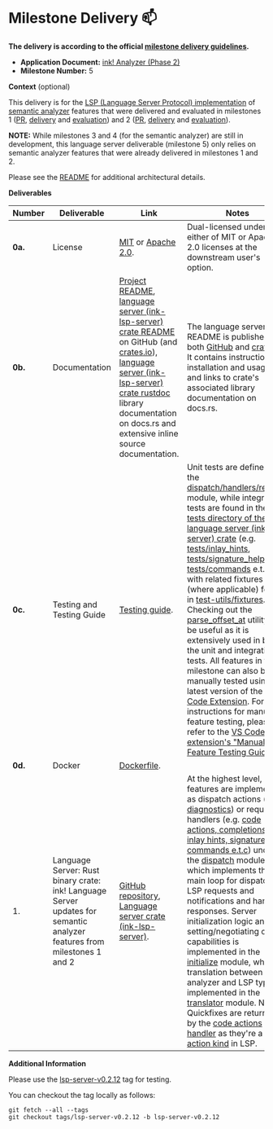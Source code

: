 # Milestone Delivery :mailbox:

**The delivery is according to the official [milestone delivery guidelines](https://github.com/w3f/Grants-Program/blob/master/docs/Support%20Docs/milestone-deliverables-guidelines.md).**

* **Application Document:** [ink! Analyzer (Phase 2)](https://github.com/w3f/Grants-Program/blob/master/applications/ink-analyzer-phase-2.md)
* **Milestone Number:** 5

**Context** (optional)

This delivery is for the [LSP (Language Server Protocol) implementation](https://github.com/ink-analyzer/ink-analyzer/tree/master/crates/lsp-server) of [semantic analyzer](https://github.com/ink-analyzer/ink-analyzer/tree/master/crates/analyzer) features that were delivered and evaluated in milestones 1 ([PR](https://github.com/w3f/Grant-Milestone-Delivery/pull/1004), [delivery](https://github.com/w3f/Grant-Milestone-Delivery/blob/master/deliveries/ink-analyzer-phase-2-milestone-1.md) and [evaluation](https://github.com/w3f/Grant-Milestone-Delivery/blob/master/evaluations/ink-analyzer-phase-2_1_dsm-w3f.md)) and 2 ([PR](https://github.com/w3f/Grant-Milestone-Delivery/pull/1025), [delivery](https://github.com/w3f/Grant-Milestone-Delivery/blob/master/deliveries/ink-analyzer-phase-2-milestone-2.md) and [evaluation](https://github.com/w3f/Grant-Milestone-Delivery/blob/master/evaluations/ink-analyzer-phase-2_m_2_nikw3f.md)).

**NOTE:** While milestones 3 and 4 (for the semantic analyzer) are still in development, this language server deliverable (milestone 5) only relies on semantic analyzer features that were already delivered in milestones 1 and 2.

Please see the [README](https://github.com/ink-analyzer/ink-analyzer#readme) for additional architectural details.

**Deliverables**

| Number  | Deliverable                                                                                                             | Link                                                                                                                                                                                                                                                                                                                                                                                                                                                                | Notes                                                                                                                                                                                                                                                                                                                                                                                                                                                                                                                                                                                                                                                                                                                                                                                                                                                                                                                                                                                                                                                                                                                                                                                                                                                                                                                                                                                                                                                                                                                                                     |
|---------|-------------------------------------------------------------------------------------------------------------------------|---------------------------------------------------------------------------------------------------------------------------------------------------------------------------------------------------------------------------------------------------------------------------------------------------------------------------------------------------------------------------------------------------------------------------------------------------------------------|-----------------------------------------------------------------------------------------------------------------------------------------------------------------------------------------------------------------------------------------------------------------------------------------------------------------------------------------------------------------------------------------------------------------------------------------------------------------------------------------------------------------------------------------------------------------------------------------------------------------------------------------------------------------------------------------------------------------------------------------------------------------------------------------------------------------------------------------------------------------------------------------------------------------------------------------------------------------------------------------------------------------------------------------------------------------------------------------------------------------------------------------------------------------------------------------------------------------------------------------------------------------------------------------------------------------------------------------------------------------------------------------------------------------------------------------------------------------------------------------------------------------------------------------------------------|
| **0a.** | License                                                                                                                 | [MIT](https://github.com/ink-analyzer/ink-analyzer/blob/master/LICENSE-MIT) or [Apache 2.0](https://github.com/ink-analyzer/ink-analyzer/blob/master/LICENSE-APACHE).                                                                                                                                                                                                                                                                                               | Dual-licensed under either of MIT or Apache 2.0 licenses at the downstream user's option.                                                                                                                                                                                                                                                                                                                                                                                                                                                                                                                                                                                                                                                                                                                                                                                                                                                                                                                                                                                                                                                                                                                                                                                                                                                                                                                                                                                                                                                                 |
| **0b.** | Documentation                                                                                                           | [Project README](https://github.com/ink-analyzer/ink-analyzer#readme), [language server (ink-lsp-server) crate README](https://github.com/ink-analyzer/ink-analyzer/tree/master/crates/lsp-server#readme) on GitHub (and [crates.io](https://crates.io/crates/ink-lsp-server)), [language server (ink-lsp-server) crate rustdoc](https://docs.rs/ink-lsp-server/latest/ink_lsp_server/) library documentation on docs.rs and extensive inline source documentation. | The language server's README is published on both [GitHub](https://github.com/ink-analyzer/ink-analyzer/tree/master/crates/lsp-server#readme) and [crates.io](https://crates.io/crates/ink-lsp-server). It contains instructions for installation and usage, and links to crate's associated library documentation on docs.rs.                                                                                                                                                                                                                                                                                                                                                                                                                                                                                                                                                                                                                                                                                                                                                                                                                                                                                                                                                                                                                                                                                                                                                                                                                            |
| **0c.** | Testing and Testing Guide                                                                                               | [Testing guide](https://github.com/ink-analyzer/ink-analyzer#testing).                                                                                                                                                                                                                                                                                                                                                                                              | Unit tests are defined in the [dispatch/handlers/request](https://github.com/ink-analyzer/ink-analyzer/blob/master/crates/lsp-server/src/dispatch/handlers/request.rs#L286-L542) module, while integration tests are found in the [tests directory of the language server (ink-lsp-server) crate](https://github.com/ink-analyzer/ink-analyzer/tree/master/crates/lsp-server/tests) (e.g. [tests/inlay_hints](https://github.com/ink-analyzer/ink-analyzer/blob/master/crates/lsp-server/tests/inlay_hints.rs), [tests/signature_help](https://github.com/ink-analyzer/ink-analyzer/blob/master/crates/lsp-server/tests/signature_help.rs), [tests/commands](https://github.com/ink-analyzer/ink-analyzer/blob/master/crates/lsp-server/tests/commands.rs) e.t.c) with related fixtures (where applicable) found in [test-utils/fixtures](https://github.com/ink-analyzer/ink-analyzer/blob/master/crates/test-utils/src/fixtures.rs). Checking out the [parse_offset_at](https://github.com/ink-analyzer/ink-analyzer/blob/master/crates/test-utils/src/lib.rs#L55-L86) utility may be useful as it is extensively used in both the unit and integration tests. All features in this milestone can also be manually tested using the latest version of the [VS Code Extension](https://marketplace.visualstudio.com/items?itemName=ink-analyzer.ink-analyzer). For instructions for manual feature testing, please refer to the [VS Code extension's "Manual Feature Testing Guide"](https://github.com/ink-analyzer/ink-vscode/blob/master/TESTING.md). |
| **0d.** | Docker                                                                                                                  | [Dockerfile](https://github.com/ink-analyzer/ink-analyzer/blob/master/Dockerfile).                                                                                                                                                                                                                                                                                                                                                                                  |                                                                                                                                                                                                                                                                                                                                                                                                                                                                                                                                                                                                                                                                                                                                                                                                                                                                                                                                                                                                                                                                                                                                                                                                                                                                                                                                                                                                                                                                                                                                                           |
| 1.      | Language Server: Rust binary crate: ink! Language Server updates for semantic analyzer features from milestones 1 and 2 | [GitHub repository](https://github.com/ink-analyzer/ink-analyzer), [Language server crate (ink-lsp-server)](https://crates.io/crates/ink-lsp-server).                                                                                                                                                                                                                                                                                                               | At the highest level, features are implemented as dispatch actions (e.g. [diagnostics](https://github.com/ink-analyzer/ink-analyzer/blob/master/crates/lsp-server/src/dispatch/actions.rs)) or request handlers (e.g. [code actions, completions, inlay hints, signature help, commands e.t.c](https://github.com/ink-analyzer/ink-analyzer/blob/master/crates/lsp-server/src/dispatch/handlers/request.rs)) under the [dispatch](https://github.com/ink-analyzer/ink-analyzer/blob/master/crates/lsp-server/src/dispatch.rs) module, which implements the main loop for dispatching LSP requests and notifications and handling responses. Server initialization logic and setting/negotiating of capabilities is implemented in the [initialize](https://github.com/ink-analyzer/ink-analyzer/blob/master/crates/lsp-server/src/initialize.rs) module, while translation between analyzer and LSP types is implemented in the [translator](https://github.com/ink-analyzer/ink-analyzer/blob/master/crates/lsp-server/src/translator.rs) module. NOTE: Quickfixes are returned by the [code actions handler](https://github.com/ink-analyzer/ink-analyzer/blob/master/crates/lsp-server/src/dispatch/handlers/request.rs#L99-L135) as they're a [code action kind](https://microsoft.github.io/language-server-protocol/specifications/lsp/3.17/specification/#codeActionKind) in LSP.                                                                                                                                                                  |

**Additional Information**

Please use the [lsp-server-v0.2.12](https://github.com/ink-analyzer/ink-analyzer/releases/tag/lsp-server-v0.2.12) tag for testing.

You can checkout the tag locally as follows:
```shell
git fetch --all --tags
git checkout tags/lsp-server-v0.2.12 -b lsp-server-v0.2.12
```